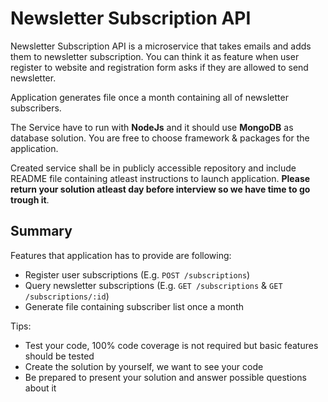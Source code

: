 # Newsletter Subscription API

Newsletter Subscription API is a microservice that takes emails and adds them to newsletter subscription. You can think it as feature when user register to website and registration form asks if they are allowed to send newsletter.

Application generates file once a month containing all of newsletter subscribers.

The Service have to run with **NodeJs** and it should use **MongoDB** as database solution. You are free to choose framework & packages for the application.

Created service shall be in publicly accessible repository and include README file containing atleast instructions to launch application. **Please return your solution atleast day before interview so we have time to go trough it**.

## Summary

Features that application has to provide are following:
- Register user subscriptions (E.g. `POST /subscriptions`)
- Query newsletter subscriptions (E.g. `GET /subscriptions` & `GET /subscriptions/:id`)
- Generate file containing subscriber list once a month

Tips:

- Test your code, 100% code coverage is not required but basic features should be tested
- Create the solution by yourself, we want to see your code
- Be prepared to present your solution and answer possible questions about it

